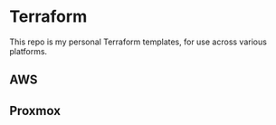 # Terraform 

This repo is my personal Terraform templates, for use across various platforms.

## AWS

## Proxmox
